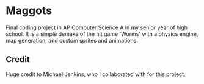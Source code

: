 # Maggots
Final coding project in AP Computer Science A in my senior year of high school. It is a simple demake of the hit game 'Worms' with a physics engine, map generation, and custom sprites and animations.

## Credit
Huge credit to Michael Jenkins, who I collaborated with for this project.
